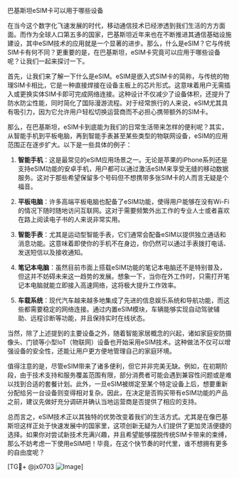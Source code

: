 巴基斯坦eSIM卡可以用于哪些设备

在当今这个数字化飞速发展的时代，移动通信技术已经渗透到我们生活的方方面面。而作为全球人口第五多的国家，巴基斯坦近年来也在不断推进其通信基础设施建设，其中eSIM技术的应用就是一个显著的进步。那么，什么是eSIM？它与传统SIM卡有何不同？更重要的是，在巴基斯坦，eSIM卡究竟可以应用于哪些设备呢？让我们一起来探讨一下。

首先，让我们来了解一下什么是eSIM。eSIM是嵌入式SIM卡的简称，与传统的物理SIM卡相比，它是一种直接焊接在设备主板上的芯片形式。这意味着用户无需插入或更换实体SIM卡即可完成网络连接。这种设计不仅减少了设备体积，还提升了防水防尘性能，同时简化了国际漫游流程。对于经常旅行的人来说，eSIM尤其具有吸引力，因为它允许用户轻松切换运营商而不必担心携带额外的SIM卡。

那么，在巴基斯坦，eSIM卡到底能为我们的日常生活带来怎样的便利呢？其实，从智能手机到平板电脑，再到智能手表甚至某些类型的物联网设备，eSIM的应用范围正在逐步扩大。以下是一些具体的例子：

1. **智能手机**：这是最常见的eSIM应用场景之一。无论是苹果的iPhone系列还是支持eSIM功能的安卓手机，用户都可以通过激活eSIM来享受无缝的移动数据服务。这对于那些希望保留多个号码但不想携带多张SIM卡的人而言无疑是个福音。

2. **平板电脑**：许多高端平板电脑也配备了eSIM功能，使得用户能够在没有Wi-Fi的情况下随时随地访问互联网。这对于需要频繁外出工作的专业人士或者喜欢在路上阅读电子书的人来说非常实用。

3. **智能手表**：尤其是运动型智能手表，它们通常会配备eSIM以提供独立通话和消息功能。这意味着即使你的手机不在身边，你仍然可以通过手表拨打电话、发送短信以及接收通知。

4. **笔记本电脑**：虽然目前市面上搭载eSIM功能的笔记本电脑还不是特别普及，但这并不妨碍未来这一趋势的发展。想象一下，当你在外工作时，只需打开笔记本电脑就能立即接入高速网络，这将极大提升工作效率。

5. **车载系统**：现代汽车越来越多地集成了先进的信息娱乐系统和导航功能，而这些都需要稳定的网络连接。通过内置eSIM模块，车辆能够实现自动驾驶辅助、远程诊断等功能，并且保持实时在线状态。

当然，除了上述提到的主要设备之外，随着智能家居概念的兴起，诸如家庭安防摄像头、门锁等小型IoT（物联网）设备也开始采用eSIM技术。这种做法不仅可以增强设备的安全性，还能让用户更方便地管理自己的家庭环境。

值得注意的是，尽管eSIM带来了诸多便利，但它并非完美无缺。例如，在初期阶段，由于技术支持和服务覆盖范围有限，部分消费者可能会遇到兼容性问题或是难以找到合适的套餐计划。此外，一旦eSIM被绑定至某个特定设备上后，想要重新分配给另一台设备则变得相对复杂。因此，在决定是否购买带有eSIM功能的产品之前，建议先做好充分调研并确认当地运营商是否提供了相应的支持。

总而言之，eSIM技术正以其独特的优势改变着我们的生活方式。尤其是在像巴基斯坦这样正处于快速发展中的国家里，这项创新无疑为人们提供了更加灵活便捷的选择。如果你对尝试新技术充满兴趣，并且希望能够摆脱传统SIM卡带来的束缚，那么不妨考虑一下使用eSIM吧！毕竟，在这个快节奏的时代里，谁不想拥有更多的自由度呢？

[TG💪+ @jx0703 ![Image](https://github.com/user-attachments/assets/dbca1d08-cadb-493c-b0ec-ad6f7a83f270)]